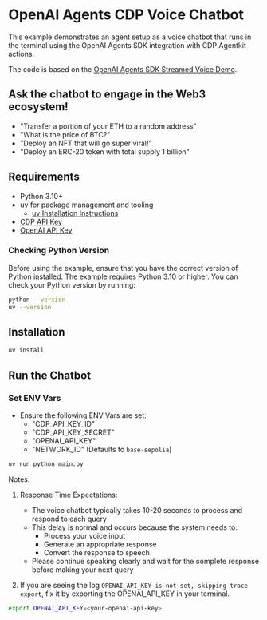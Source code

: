 # OpenAI Agents CDP Voice Chatbot

This example demonstrates an agent setup as a voice chatbot that runs in the terminal using the OpenAI Agents SDK integration with CDP Agentkit actions.

The code is based on the [OpenAI Agents SDK Streamed Voice Demo](https://github.com/openai/openai-agents-python/tree/main/examples/voice/streamed).

## Ask the chatbot to engage in the Web3 ecosystem!

- "Transfer a portion of your ETH to a random address"
- "What is the price of BTC?"
- "Deploy an NFT that will go super viral!"
- "Deploy an ERC-20 token with total supply 1 billion"

## Requirements

- Python 3.10+
- uv for package management and tooling
  - [uv Installation Instructions](https://github.com/astral-sh/uv?tab=readme-ov-file#installation)
- [CDP API Key](https://portal.cdp.coinbase.com/access/api)
- [OpenAI API Key](https://platform.openai.com/docs/quickstart#create-and-export-an-api-key)

### Checking Python Version

Before using the example, ensure that you have the correct version of Python installed. The example requires Python 3.10 or higher. You can check your Python version by running:

```bash
python --version
uv --version
```

## Installation

```bash
uv install
```

## Run the Chatbot

### Set ENV Vars

- Ensure the following ENV Vars are set:
  - "CDP_API_KEY_ID"
  - "CDP_API_KEY_SECRET"
  - "OPENAI_API_KEY"
  - "NETWORK_ID" (Defaults to `base-sepolia`)

```bash
uv run python main.py
```

Notes: 
1. Response Time Expectations:
   - The voice chatbot typically takes 10-20 seconds to process and respond to each query
   - This delay is normal and occurs because the system needs to:
     - Process your voice input
     - Generate an appropriate response
     - Convert the response to speech
   - Please continue speaking clearly and wait for the complete response before making your next query

2. If you are seeing the log `OPENAI_API_KEY is not set, skipping trace export`, fix it by exporting the OPENAI_API_KEY in your terminal.

```sh
export OPENAI_API_KEY=<your-openai-api-key>
```
